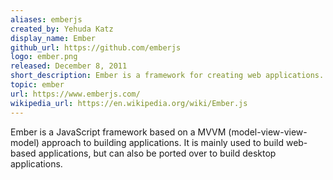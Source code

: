 ```yaml
---
aliases: emberjs
created_by: Yehuda Katz
display_name: Ember
github_url: https://github.com/emberjs
logo: ember.png
released: December 8, 2011
short_description: Ember is a framework for creating web applications.
topic: ember
url: https://www.emberjs.com/
wikipedia_url: https://en.wikipedia.org/wiki/Ember.js
---
```

Ember is a JavaScript framework based on a MVVM (model-view-view-model) approach to building applications. It is mainly used to build web-based applications, but can also be ported over to build desktop applications.
